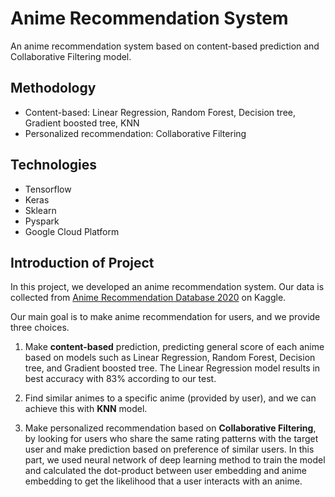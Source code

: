 # Anime Recommendation System
An anime recommendation system based on content-based prediction and Collaborative Filtering model.

## Methodology
- Content-based: Linear Regression, Random Forest, Decision tree, Gradient boosted tree, KNN
- Personalized recommendation: Collaborative Filtering

## Technologies
- Tensorflow
- Keras
- Sklearn
- Pyspark
- Google Cloud Platform

## Introduction of Project

In this project, we developed an anime recommendation system. Our data is collected from [Anime Recommendation Database 2020](https://www.kaggle.com/datasets/hernan4444/anime-recommendation-database-2020) on Kaggle. 

Our main goal is to make anime recommendation for users, and we provide three choices. 

1. Make **content-based** prediction, predicting general score of each anime based on models such as Linear Regression, Random Forest, Decision tree, and Gradient boosted tree. The Linear Regression model results in best accuracy with 83% according to our test. 

2. Find similar animes to a specific anime (provided by user), and we can achieve this with **KNN** model. 

3. Make personalized recommendation based on **Collaborative Filtering**, by looking for users who share the same rating patterns with the target user and make prediction based on preference of similar users. In this part, we used neural network of deep learning method to train the model and calculated the dot-product between user embedding and anime embedding to get the likelihood that a user interacts with an anime.
